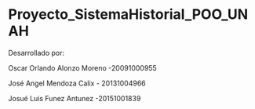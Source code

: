 # Proyecto_SistemaHistorial_POO_UNAH
Desarrollado por:

Oscar Orlando Alonzo Moreno -20091000955

José Angel Mendoza Calix - 20131004966

Josué Luis Funez Antunez -20151001839
